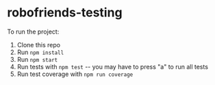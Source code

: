 # robofriends-testing

To run the project:

1. Clone this repo
2. Run `npm install`
3. Run `npm start`
4. Run tests with `npm test` -- you may have to press "a" to run all tests
5. Run test coverage with `npm run coverage`
